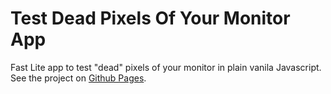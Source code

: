 # Test Dead Pixels Of Your Monitor App
Fast Lite app to test "dead" pixels of your monitor in plain vanila Javascript.
<br />
See the project on [ Github Pages](https://hacking-nassa-with-html.github.io/Test_Dead_Pixels_Of_Your_Monitor_App).
